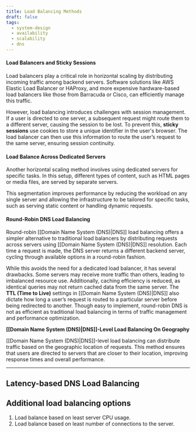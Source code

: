 ```yaml
---
title: Load Balancing Methods
draft: false
tags:
  - system-design
  - availability
  - scalability
  - dns
---
```

#### Load Balancers and Sticky Sessions


Load balancers play a critical role in horizontal scaling by distributing incoming traffic among backend servers. Software solutions like AWS Elastic Load Balancer or HAProxy, and more expensive hardware-based load balancers like those from Barracuda or Cisco, can efficiently manage this traffic. 

However, load balancing introduces challenges with session management. If a user is directed to one server, a subsequent request might route them to a different server, causing the session to be lost. To prevent this, **sticky sessions** use cookies to store a unique identifier in the user's browser. The load balancer can then use this information to route the user’s request to the same server, ensuring session continuity.

#### Load Balance Across Dedicated Servers

Another horizontal scaling method involves using dedicated servers for specific tasks. In this setup, different types of content, such as HTML pages or media files, are served by separate servers. 

This segmentation improves performance by reducing the workload on any single server and allowing the infrastructure to be tailored for specific tasks, such as serving static content or handling dynamic requests.

#### Round-Robin DNS Load Balancing

Round-robin [[Domain Name System (DNS)|DNS]] load balancing offers a simpler alternative to traditional load balancers by distributing requests across servers using [[Domain Name System (DNS)|DNS]] resolution. Each time a request is made, the DNS server returns a different backend server, cycling through available options in a round-robin fashion. 

While this avoids the need for a dedicated load balancer, it has several drawbacks. Some servers may receive more traffic than others, leading to imbalanced resource use. Additionally, caching efficiency is reduced, as identical queries may not return cached data from the same server. The **TTL (Time to Live)** settings in [[Domain Name System (DNS)|DNS]] also dictate how long a user’s request is routed to a particular server before being redirected to another. Though easy to implement, round-robin DNS is not as efficient as traditional load balancing in terms of traffic management and performance optimization.


**[[Domain Name System (DNS)|DNS]]-Level Load Balancing On Geography**

[[Domain Name System (DNS)|DNS]]-level load balancing can distribute traffic based on the geographic location of requests. This method ensures that users are directed to servers that are closer to their location, improving response times and overall performance.

---

## Latency-based DNS Load Balancing




## Additional load balancing options

1. Load balance based on least server CPU usage.
2. Load balance based on least number of connections to the server.
